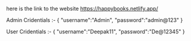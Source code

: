 here is the link to the website 
https://happybooks.netlify.app/

Admin Cridentials :-
{
  "username":"Admin",
  "password":"admin@123"
}

User Cridentials :-
{
  "username":"Deepak11",
  "password":"De@12345"
}

